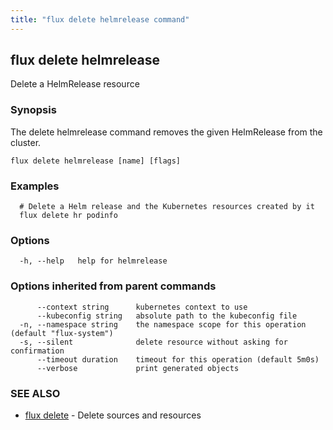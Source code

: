 ```yaml
---
title: "flux delete helmrelease command"
---
```

## flux delete helmrelease

Delete a HelmRelease resource

### Synopsis

The delete helmrelease command removes the given HelmRelease from the cluster.

```
flux delete helmrelease [name] [flags]
```

### Examples

```
  # Delete a Helm release and the Kubernetes resources created by it
  flux delete hr podinfo

```

### Options

```
  -h, --help   help for helmrelease
```

### Options inherited from parent commands

```
      --context string      kubernetes context to use
      --kubeconfig string   absolute path to the kubeconfig file
  -n, --namespace string    the namespace scope for this operation (default "flux-system")
  -s, --silent              delete resource without asking for confirmation
      --timeout duration    timeout for this operation (default 5m0s)
      --verbose             print generated objects
```

### SEE ALSO

* [flux delete](/cmd/flux_delete/)	 - Delete sources and resources

